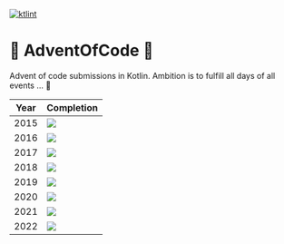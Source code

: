 [![ktlint](https://img.shields.io/badge/ktlint%20code--style-%E2%9D%A4-FF4081)](https://pinterest.github.io/ktlint/)

# 🎄 AdventOfCode 🎄

Advent of code submissions in Kotlin.
Ambition is to fulfill all days of all events ... 😬

| Year | Completion                         |
|------|------------------------------------|
| 2015 | ![](https://progress-bar.dev/100/) |
| 2016 | ![](https://progress-bar.dev/84/)  |
| 2017 | ![](https://progress-bar.dev/0/)   |
| 2018 | ![](https://progress-bar.dev/48/)  |
| 2019 | ![](https://progress-bar.dev/78/)  |
| 2020 | ![](https://progress-bar.dev/100/) |                                   |
| 2021 | ![](https://progress-bar.dev/100/) |                                   |
| 2022 | ![](https://progress-bar.dev/100/) |                                  |
